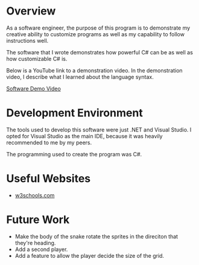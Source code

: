 # Overview

As a software engineer, the purpose of this program is to demonstrate my creative ability to customize programs as well as my capability to follow instructions well.

The software that I wrote demonstrates how powerful C# can be as well as how customizable C# is.

Below is a YouTube link to a demonstration video. In the demonstration video, I describe what I learned about the language syntax.

[Software Demo Video](https://youtu.be/ZdZgZSHZGOA)

# Development Environment

The tools used to develop this software were just .NET and Visual Studio. I opted for Visual Studio as the main IDE, because it was heavily recommended to me by my peers.

The programming used to create the program was C#.

# Useful Websites

- [w3schools.com](https://www.w3schools.com/cs/index.php)

# Future Work

- Make the body of the snake rotate the sprites in the direciton that they're heading.
- Add a second player.
- Add a feature to allow the player decide the size of the grid.
